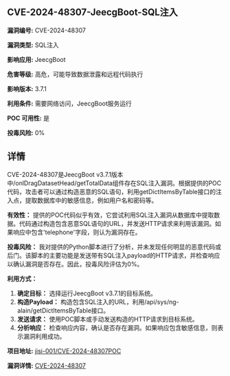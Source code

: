 ## CVE-2024-48307-JeecgBoot-SQL注入

**漏洞编号:** CVE-2024-48307

**漏洞类型:** SQL注入

**影响应用:** JeecgBoot

**危害等级:** 高危，可能导致数据泄露和远程代码执行

**影响版本:** 3.7.1

**利用条件:** 需要网络访问，JeecgBoot服务运行

**POC 可用性:** 是

**投毒风险:** 0%

## 详情

CVE-2024-48307是JeecgBoot v3.7.1版本中/onlDragDatasetHead/getTotalData组件存在SQL注入漏洞。根据提供的POC代码，攻击者可以通过构造恶意的SQL语句，利用getDictItemsByTable接口的注入点，提取数据库中的敏感信息，例如用户名和密码等。 

**有效性：**
提供的POC代码似乎有效，它尝试利用SQL注入漏洞从数据库中提取数据。代码通过构造包含恶意SQL语句的URL，并发送HTTP请求来利用该漏洞。如果响应中包含'telephone'字段，则认为漏洞存在。

**投毒风险：**
我对提供的Python脚本进行了分析，并未发现任何明显的恶意代码或后门。该脚本的主要功能是发送带有SQL注入payload的HTTP请求，并检查响应以确认漏洞是否存在。因此，投毒风险评估为0%。

**利用方式：**
1.  **确定目标：**  选择运行JeecgBoot v3.7.1的目标系统。
2.  **构造Payload：**  构造包含SQL注入的URL，利用/api/sys/ng-alain/getDictItemsByTable接口。
3.  **发送请求：**  使用POC脚本或手动发送构造的HTTP请求到目标系统。
4.  **分析响应：**  检查响应内容，确认是否存在漏洞。如果响应包含敏感信息，则表示漏洞利用成功。

**项目地址:** [jisi-001/CVE-2024-48307POC](https://github.com/jisi-001/CVE-2024-48307POC)

**漏洞详情:** [CVE-2024-48307](https://nvd.nist.gov/vuln/detail/CVE-2024-48307)